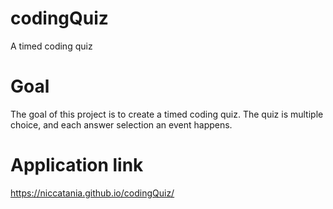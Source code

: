 # codingQuiz
A timed coding quiz
# Goal
The goal of this project is to create a timed coding quiz. The quiz is multiple choice, and each answer selection an event happens.

# Application link
https://niccatania.github.io/codingQuiz/
